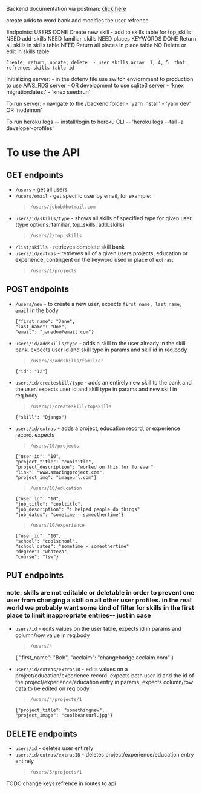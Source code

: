 Backend documentation via postman:
[click here](https://labs9-dev-profiles.postman.co/collections/5974950-e056342f-7c99-46a3-a9af-f00c8f500ac8?workspace=9fb9d5d7-bdfb-4076-b7d7-2b7fdb9fd55d#b5126b23-9bc6-4989-bacb-ac1a4319dd89)

create adds to word bank
add modifies the user refrence

Endpoints:
  USERS
    DONE Create new skill - add to skills table for top_skills
    NEED add_skills
    NEED familiar_skills
    NEED places
  KEYWORDS
    DONE Return all skills in skills table
    NEED Return all places in place table
    NO Delete or edit in skills table

    Create, return, update, delete  - user skills array  1, 4, 5  that refrences skills table id

Initializing server:
    - in the dotenv file use switch enviornment to production to use AWS_RDS server
    - OR development to use sqlite3 server
    - 'knex migration:latest'
    - 'knex seed:run'

To run server:
    - navigate to the /backend folder
    - 'yarn install'
    - 'yarn dev' OR 'nodemon'


To run heroku logs
    -- install/login to heroku CLI
    -- 'heroku logs --tail -a developer-profiles'

# To use the API
## GET endpoints
* `/users` - get all users
* `/users/email` - get specific user by email, for example:
     > `/users/jobob@hotmail.com`
* `users/id/skills/type` - shows all skills of specified type for given user (type options: familiar, top_skills, add_skills)
    >`/users/2/top_skills`
* `/list/skills` - retrieves complete skill bank
* `users/id/extras` - retrieves all of a given users projects, education or experience, contingent on the keyword used in place of `extras`:
    >`/users/1/projects`

## POST endpoints
* `/users/new` - to create a new user, expects `first_name, last_name, email` in the body
   >
      {"first_name": "Jane",
      "last_name": "Doe",
      "email": "janedoe@email.com"}
* `users/id/addskills/type` - adds a skill to the user already in the skill bank. expects user id and skill type in params and skill id in req.body
    >`/users/3/addskills/familiar`
    >
      {"id": "12"}  
* `users/id/createskill/type` - adds an entirely new skill to the bank and the user. expects user id and skill type in params and new skill in req.body
    >`/users/1/createskill/topskills`
    >
      {"skill": "Django"}  
* `users/id/extras` - adds a project, education record, or experience record. expects 
    >`/users/10/projects`
    >
      {"user_id": "10", 
      "project_title": "cooltitle", 
      "project_description": "worked on this for forever"
      "link": "www.amazingproject.com", 
      "project_img": "imageurl.com"}  
    >`/users/10/education`
    >
      {"user_id": "10", 
      "job_title": "cooltitle", 
      "job_description": "i helped people do things"
      "job_dates": "sometime - someothertime"}  
    >`/users/10/experience`
    >
      {"user_id": "10", 
      "school": "coolschool", 
      "school_dates": "sometime - someothertime"
      "degree": "whateva", 
      "course": "fsw"}  
## PUT endpoints
### note: skills are not editable or deletable in order to prevent one user from changing a skill on all other user profiles. in the real world we probably want some kind of filter for skills in the first place to limit inappropriate entries-- just in case
* `users/id` - edits values on the user table, expects id in params and column/row value in req.body
    >`/users/4`
    >
    {
        "first_name": "Bob", 
        "acclaim": "changebadge.acclaim.com"
    } 

* `users/id/extras/extrasID` - edits values on a project/education/experience record. expects both user id and the id of the project/experience/education entry in params. expects column/row data to be edited on req.body
    >`/users/4/projects/1`
    >
      {"project_title": "somethingnew", 
      "project_image": "coolbeansurl.jpg"} 
## DELETE endpoints
* `users/id` - deletes user entirely
* `users/id/extras/extrasID` - deletes project/experience/education entry entirely
    >`/users/5/projects/1`

TODO change keys refrence in routes to api